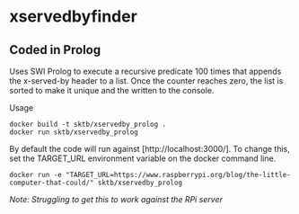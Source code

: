 xservedbyfinder
===============

Coded in Prolog
---------------

Uses SWI Prolog to execute a recursive predicate 100 times that appends the x-served-by header to a list. Once the counter reaches zero, the list is sorted to make it unique and the written to the console.

Usage

    docker build -t sktb/xservedby_prolog .
    docker run sktb/xservedby_prolog

By default the code will run against [http://localhost:3000/]. To change this, set the TARGET_URL environment variable on the docker command line.

    docker run -e "TARGET_URL=https://www.raspberrypi.org/blog/the-little-computer-that-could/" sktb/xservedby_prolog

*Note: Struggling to get this to work against the RPi server*
